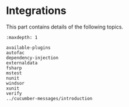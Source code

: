 # Integrations

This part contains details of the following topics.

```{toctree}
:maxdepth: 1

available-plugins
autofac
dependency-injection
externaldata
fsharp
mstest
nunit
windsor
xunit
verify
../cucumber-messages/introduction
```
